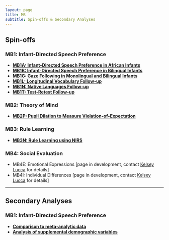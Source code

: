 ```yaml
---
layout: page
title: MB
subtitle: Spin-offs & Secondary Analyses
---
```


## Spin-offs

### MB1: Infant-Directed Speech Preference
* [**MB1A: Infant-Directed Speech Preference in African Infants**]({{site.baseurl}}/MB1A/)
* [**MB1B: Infant-Directed Speech Preference in Bilingual Infants**]({{site.baseurl}}/MB1B/)
* [**MB1G: Gaze Following in Monolingual and Bilingual Infants**]({{site.baseurl}}/MB1G/)
* [**MB1L: Longitudinal Vocabulary Follow-up**]({{site.baseurl}}/MB1L/)
* [**MB1N: Native Languages Follow-up**]({{site.baseurl}}/MB1N/)
* [**MB1T: Test-Retest Follow-up**]({{site.baseurl}}/MB1T/)

### MB2: Theory of Mind
* [**MB2P: Pupil Dilation to Measure Violation-of-Expectation**]({{site.baseurl}}/MB2P/)

### MB3: Rule Learning
* [**MB3N: Rule Learning using NIRS**]({{site.baseurl}}/MB3N/)

### MB4: Social Evaluation
* MB4E: Emotional Expressions [page in development, contact [Kelsey Lucca](mailto:klucca@asu.edu) for details]
* MB4I: Individual Differences [page in development, contact [Kelsey Lucca](mailto:klucca@asu.edu) for details]


***
## Secondary Analyses

### MB1: Infant-Directed Speech Preference 
* [**Comparison to meta-analytic data**]({{site.baseurl}}/MB1SA/)
* [**Analysis of supplemental demographic variables**]({{site.baseurl}}/MB1SA/)

